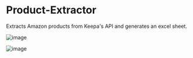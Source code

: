 # Product-Extractor
Extracts Amazon products from Keepa's API and generates an excel sheet.

![image](https://github.com/Umran-Sherif/Product-Extractor/assets/86557228/629ee608-6e93-4906-afd2-720a73fb75c2)


![image](https://github.com/Umran-Sherif/Product-Extractor/assets/86557228/5019e8a7-aa09-4ce1-8be1-289d4c6bd437)

